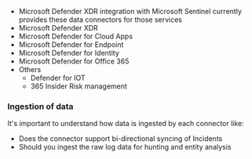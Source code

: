 *  Microsoft Defender XDR integration with Microsoft Sentinel currently provides these data connectors for those services
  * Microsoft Defender XDR
  * Microsoft Defender for Cloud Apps
  * Microsoft Defender for Endpoint
  * Microsoft Defender for Identity
  * Microsoft Defender for Office 365
* Others
  * Defender for IOT
  * 365 Insider Risk management
### Ingestion of data
It's important to understand how data is ingested by each connector like:
* Does the connector support bi-directional syncing of Incidents
* Should you ingest the raw log data for hunting and entity analysis
